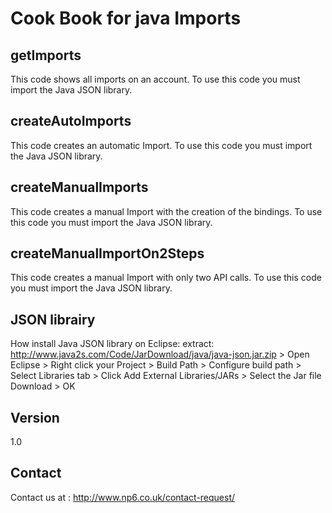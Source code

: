 Cook Book for java Imports
==

getImports
--

This code shows all imports on an account.
To use this code you must import the Java JSON library.

createAutoImports
--

This code creates an automatic Import.
To use this code you must import the Java JSON library.

createManualImports
--

This code creates a manual Import with the creation of the bindings.
To use this code you must import the Java JSON library.

createManualImportOn2Steps
--

This code creates a manual Import with only two API calls.
To use this code you must import the Java JSON library.

JSON librairy
--

How install Java JSON library on Eclipse: extract: http://www.java2s.com/Code/JarDownload/java/java-json.jar.zip > Open Eclipse > Right click your Project > Build Path > Configure build path > Select Libraries tab > Click Add External Libraries/JARs > Select the Jar file Download > OK

Version
--

1.0

Contact
--

Contact us at : http://www.np6.co.uk/contact-request/
